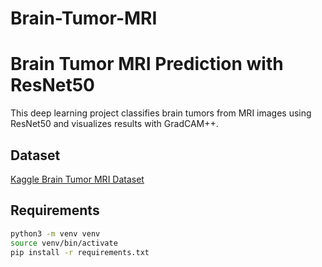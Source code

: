 # Brain-Tumor-MRI
#  Brain Tumor MRI Prediction with ResNet50

This deep learning project classifies brain tumors from MRI images using ResNet50 and visualizes results with GradCAM++.

##  Dataset
[Kaggle Brain Tumor MRI Dataset](https://www.kaggle.com/datasets/masoudnickparvar/brain-tumor-mri-dataset)

##  Requirements
```bash
python3 -m venv venv
source venv/bin/activate
pip install -r requirements.txt
